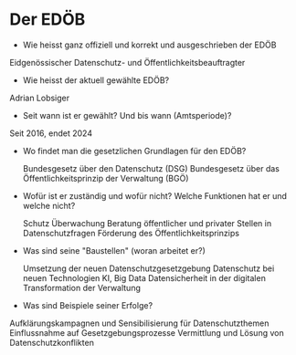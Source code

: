 # Der EDÖB

- Wie heisst ganz offiziell und korrekt und ausgeschrieben der EDÖB

Eidgenössischer Datenschutz- und Öffentlichkeitsbeauftragter


- Wie heisst der aktuell gewählte EDÖB?

Adrian Lobsiger


- Seit wann ist er gewählt? Und bis wann (Amtsperiode)?

Seit 2016, endet 2024


- Wo findet man die gesetzlichen Grundlagen für den EDÖB?

  Bundesgesetz über den Datenschutz (DSG)
  Bundesgesetz über das Öffentlichkeitsprinzip der Verwaltung (BGÖ)


- Wofür ist er zuständig und wofür nicht? Welche Funktionen hat er und welche nicht?

  Schutz 
  Überwachung 
  Beratung öffentlicher und privater Stellen in Datenschutzfragen
  Förderung des Öffentlichkeitsprinzips


- Was sind seine "Baustellen" (woran arbeitet er?)

  Umsetzung der neuen Datenschutzgesetzgebung 
  Datenschutz bei neuen Technologien KI, Big Data
  Datensicherheit in der digitalen Transformation der Verwaltung


- Was sind Beispiele seiner Erfolge?

Aufklärungskampagnen und Sensibilisierung für Datenschutzthemen
Einflussnahme auf Gesetzgebungsprozesse
Vermittlung und Lösung von Datenschutzkonflikten


